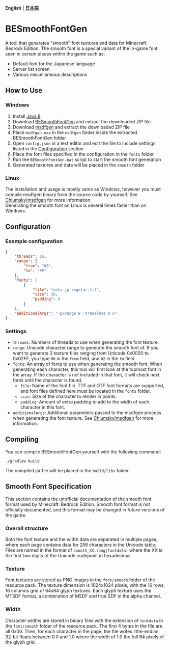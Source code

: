 **English** | **[日本語](README-ja.md)**

# BESmoothFontGen
A tool that generates "smooth" font textures and data for Minecraft: Bedrock Edition.
The smooth font is a special variant of the in-game font seen in certain places within the game such as:
- Default font for the Japanese language
- Server list screen
- Various miscellaneous descriptions

## How to Use
### Windows
1. Install [Java 8](https://www.java.com/download/)
2. Download [BESmoothFontGen](https://github.com/KabanFriends/BESmoothFontGen/releases/latest) and extract the downloaded ZIP file
3. Download [msdfgen](https://github.com/Chlumsky/msdfgen/releases/latest) and extract the downloaded ZIP file
4. Place `msdfgen.exe` in the `msdfgen` folder inside the extracted BESmoothFontGen folder
5. Open `config.json` in a text editor and edit the file to include settings listed in the [Configuration](#configuration) section
6. Place the font files specified in the configuration in the `fonts` folder
7. Run the `BESmoothFontGen.bat` script to start the smooth font generation
8. Generated textures and data will be placed in the `smooth` folder

### Linux
The installation and usage is mostly same as Windows, however you must compile msdfgen binary from the source code by yourself. See [Chlumsky/msdfgen](https://github.com/Chlumsky/msdfgen) for more information.  
Generating the smooth font on Linux is several times faster than on Windows.

## Configuration
### Example configuration
```json
{
    "threads": 16,
    "range": {
        "from": "00",
        "to": "FF"
    },
    "fonts": [
        {
            "file": "noto-jp-regular.ttf",
            "size": 38,
            "padding": 0
        }
    ],
    "additionalArgs": "-pxrange 8 -translate 0 6"
}
```

### Settings
- `threads`: Numbers of threads to use when generating the font texture.
- `range`: Unicode character range to generate the smooth font of. If you want to generate 3 texture files ranging from Unicode 0x0000 to 0x02FF, you type `00` in the `from` field, and `02` in the `to` field.
- `fonts`: An array of fonts to use when generating the smooth font. When generating each character, this tool will first look at the topmost font in the array. If the character is not included in that font, it will check next fonts until the character is found.
    - `file`: Name of the font file. TTF and OTF font formats are supported, and font files defined here must be located in the `fonts` folder.
    - `size`: Size of the character to render in points.
    - `padding`: Amount of extra padding to add to the width of each character in this font.
- `additionalArgs`: Additional parameters passed to the msdfgen process when generating the font texture. See [Chlumsky/msdfgen](https://github.com/Chlumsky/msdfgen) for more information.

## Compiling
You can compile BESmoothFontGen yourself with the following command:
```shell
./gradlew build
```
The compiled jar file will be placed in the `build/libs` folder.

## Smooth Font Specification
This section contains the unofficial documentation of the smooth font format used by Minecraft: Bedrock Edition. Smooth font format is not officially documented, and this format may be changed in future versions of the game.

### Overall structure
Both the font texture and the width data are separated in multiple pages, where each page contains data for 256 characters in the Unicode table.
Files are named in the format of `smooth_XX.(png|fontdata)` where the XX is the first two digits of the Unicode codepoint in hexadecimal.

### Texture
Font textures are stored as PNG images in the `font/smooth` folder of the resource pack. The texture dimension is 1024x1024 pixels, with the 16 rows, 16 columns grid of 64x64 glyph textures.
Each glyph texture uses the MTSDF format, a combination of MSDF and true SDF in the alpha channel.

### Width
Character widths are stored in binary files with the extension of `fontdata` in the `font/smooth` folder of the resource pack.
The first 4 bytes in the file are all 0x00. Then, for each character in the page, the file writes little-endian 32-bit floats between 0.0 and 1.0 where the width of 1.0 the full 64 pixels of the glyph grid.
